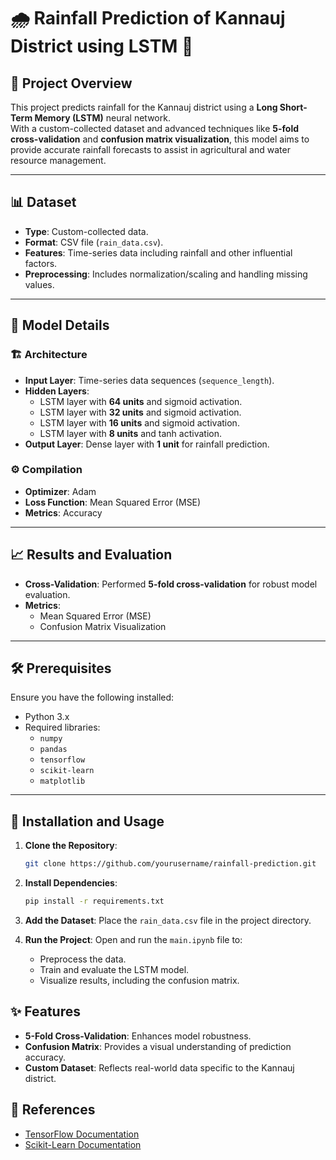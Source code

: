 # 🌧️ Rainfall Prediction of Kannauj District using LSTM 🌾

## 🌟 Project Overview
This project predicts rainfall for the Kannauj district using a **Long Short-Term Memory (LSTM)** neural network.  
With a custom-collected dataset and advanced techniques like **5-fold cross-validation** and **confusion matrix visualization**, this model aims to provide accurate rainfall forecasts to assist in agricultural and water resource management.

---

## 📊 Dataset
- **Type**: Custom-collected data.  
- **Format**: CSV file (`rain_data.csv`).  
- **Features**: Time-series data including rainfall and other influential factors.  
- **Preprocessing**: Includes normalization/scaling and handling missing values.  

---

## 🤖 Model Details

### 🏗️ Architecture
- **Input Layer**: Time-series data sequences (`sequence_length`).  
- **Hidden Layers**:  
  - LSTM layer with **64 units** and sigmoid activation.  
  - LSTM layer with **32 units** and sigmoid activation.  
  - LSTM layer with **16 units** and sigmoid activation.  
  - LSTM layer with **8 units** and tanh activation.  
- **Output Layer**: Dense layer with **1 unit** for rainfall prediction.  

### ⚙️ Compilation
- **Optimizer**: Adam  
- **Loss Function**: Mean Squared Error (MSE)  
- **Metrics**: Accuracy  

---

## 📈 Results and Evaluation
- **Cross-Validation**: Performed **5-fold cross-validation** for robust model evaluation.  
- **Metrics**:  
  - Mean Squared Error (MSE)  
  - Confusion Matrix Visualization  

---

## 🛠️ Prerequisites
Ensure you have the following installed:  
- Python 3.x  
- Required libraries:  
  - `numpy`  
  - `pandas`  
  - `tensorflow`  
  - `scikit-learn`  
  - `matplotlib`  

---

## 🚀 Installation and Usage

1. **Clone the Repository**:  
   ```bash
   git clone https://github.com/yourusername/rainfall-prediction.git

2. **Install Dependencies**:  
   ```bash
   pip install -r requirements.txt

3. **Add the Dataset**:
Place the `rain_data.csv` file in the project directory.

4. **Run the Project**:
 Open and run the `main.ipynb` file to:
   - Preprocess the data.
   - Train and evaluate the LSTM model.
   - Visualize results, including the confusion matrix.

## ✨ Features
- **5-Fold Cross-Validation**: Enhances model robustness.
- **Confusion Matrix**: Provides a visual understanding of prediction accuracy.
- **Custom Dataset**: Reflects real-world data specific to the Kannauj district.

## 🔗 References
- [TensorFlow Documentation](https://www.tensorflow.org/)
- [Scikit-Learn Documentation](https://scikit-learn.org/)

